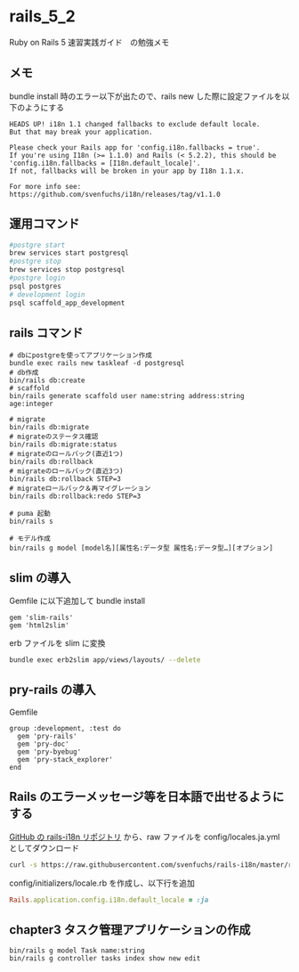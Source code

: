 # rails_5_2

Ruby on Rails 5 速習実践ガイド　の勉強メモ

## メモ

bundle install 時のエラー以下が出たので、rails new した際に設定ファイルを以下のようにする

```
HEADS UP! i18n 1.1 changed fallbacks to exclude default locale.
But that may break your application.

Please check your Rails app for 'config.i18n.fallbacks = true'.
If you're using I18n (>= 1.1.0) and Rails (< 5.2.2), this should be
'config.i18n.fallbacks = [I18n.default_locale]'.
If not, fallbacks will be broken in your app by I18n 1.1.x.

For more info see:
https://github.com/svenfuchs/i18n/releases/tag/v1.1.0
```

## 運用コマンド

```bash
#postgre start
brew services start postgresql
#postgre stop
brew services stop postgresql
#postgre login
psql postgres
# development login
psql scaffold_app_development

```

## rails コマンド

```
# dbにpostgreを使ってアプリケーション作成
bundle exec rails new taskleaf -d postgresql
# db作成
bin/rails db:create
# scaffold
bin/rails generate scaffold user name:string address:string age:integer

# migrate
bin/rails db:migrate
# migrateのステータス確認
bin/rails db:migrate:status
# migrateのロールバック(直近1つ)
bin/rails db:rollback
# migrateのロールバック(直近3つ)
bin/rails db:rollback STEP=3
# migrateロールバック＆再マイグレーション
bin/rails db:rollback:redo STEP=3

# puma 起動
bin/rails s

# モデル作成
bin/rails g model [model名][属性名:データ型 属性名:データ型…][オプション]

```

## slim の導入

Gemfile に以下追加して bundle install

```ruby:Gemfile
gem 'slim-rails'
gem 'html2slim'
```

erb ファイルを slim に変換

```zsh
bundle exec erb2slim app/views/layouts/ --delete
```

## pry-rails の導入

Gemfile

```ruby:Gemfile
group :development, :test do
  gem 'pry-rails'
  gem 'pry-doc'
  gem 'pry-byebug'
  gem 'pry-stack_explorer'
end
```

## Rails のエラーメッセージ等を日本語で出せるようにする

[GitHub の rails-i18n リポジトリ](https://github.com/svenfuchs/rails-i18n/) から、raw ファイルを config/locales.ja.yml としてダウンロード

```zsh
curl -s https://raw.githubusercontent.com/svenfuchs/rails-i18n/master/rails/locale/ja.yml -o config/locales/ja.yml
```

config/initializers/locale.rb を作成し、以下行を追加

```ruby:loale.rb
Rails.application.config.i18n.default_locale = :ja
```

## chapter3 タスク管理アプリケーションの作成

```zsh:
bin/rails g model Task name:string
bin/rails g controller tasks index show new edit
```
